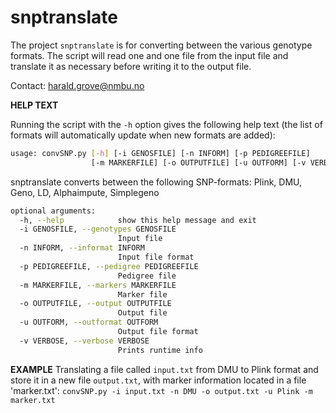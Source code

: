 snptranslate
==================
The project `snptranslate` is for converting between the various genotype formats.
The script will read one and one file from the input file and translate it
as necessary before writing it to the output file.

Contact: harald.grove@nmbu.no

**HELP TEXT**

Running the script with the `-h` option gives the following help text
(the list of formats will automatically update when new formats are added):

```sh
usage: convSNP.py [-h] [-i GENOSFILE] [-n INFORM] [-p PEDIGREEFILE]
                  [-m MARKERFILE] [-o OUTPUTFILE] [-u OUTFORM] [-v VERBOSE]
```
snptranslate converts between the following SNP-formats:
 Plink, DMU, Geno, LD, Alphaimpute, Simplegeno
```sh
optional arguments:
  -h, --help            show this help message and exit
  -i GENOSFILE, --genotypes GENOSFILE
                        Input file
  -n INFORM, --informat INFORM
                        Input file format
  -p PEDIGREEFILE, --pedigree PEDIGREEFILE
                        Pedigree file
  -m MARKERFILE, --markers MARKERFILE
                        Marker file
  -o OUTPUTFILE, --output OUTPUTFILE
                        Output file
  -u OUTFORM, --outformat OUTFORM
                        Output file format
  -v VERBOSE, --verbose VERBOSE
                        Prints runtime info
```
**EXAMPLE**
Translating a file called `input.txt` from DMU to Plink format and store it in a new file `output.txt`,
with marker information located in a file 'marker.txt':
`convSNP.py -i input.txt -n DMU -o output.txt -u Plink -m marker.txt`

